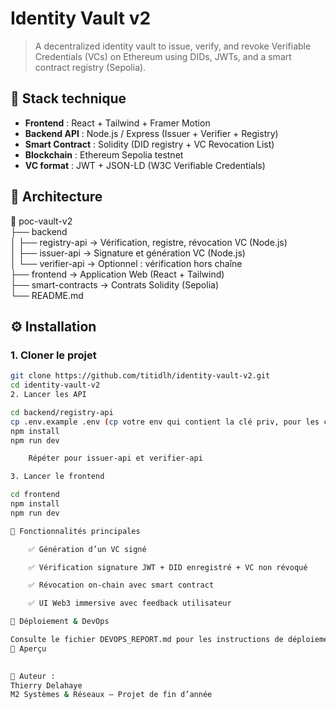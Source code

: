 # Identity Vault v2

> A decentralized identity vault to issue, verify, and revoke Verifiable Credentials (VCs) on Ethereum using DIDs, JWTs, and a smart contract registry (Sepolia).

## 🔧 Stack technique

- **Frontend** : React + Tailwind + Framer Motion  
- **Backend API** : Node.js / Express (Issuer + Verifier + Registry)  
- **Smart Contract** : Solidity (DID registry + VC Revocation List)  
- **Blockchain** : Ethereum Sepolia testnet  
- **VC format** : JWT + JSON-LD (W3C Verifiable Credentials)  

## 📂 Architecture

📁 poc-vault-v2  
├── backend  
│   ├── registry-api → Vérification, registre, révocation VC (Node.js)  
│   ├── issuer-api → Signature et génération VC (Node.js)  
│   └── verifier-api → Optionnel : vérification hors chaîne  
├── frontend → Application Web (React + Tailwind)  
├── smart-contracts → Contrats Solidity (Sepolia)  
└── README.md  

## ⚙️ Installation

### 1. Cloner le projet

```bash
git clone https://github.com/titidlh/identity-vault-v2.git
cd identity-vault-v2
2. Lancer les API

cd backend/registry-api
cp .env.example .env (cp votre env qui contient la clé priv, pour les connexion avec la blockchain)
npm install
npm run dev

    Répéter pour issuer-api et verifier-api  

3. Lancer le frontend

cd frontend
npm install
npm run dev

🧪 Fonctionnalités principales

    ✅ Génération d’un VC signé

    ✅ Vérification signature JWT + DID enregistré + VC non révoqué

    ✅ Révocation on-chain avec smart contract

    ✅ UI Web3 immersive avec feedback utilisateur

🚀 Déploiement & DevOps

Consulte le fichier DEVOPS_REPORT.md pour les instructions de déploiement.
📸 Aperçu

 
👤 Auteur : 
Thierry Delahaye
M2 Systèmes & Réseaux – Projet de fin d’année
